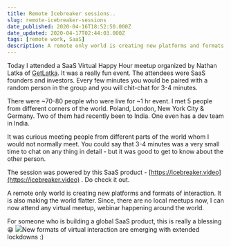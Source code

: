 ```yaml
---
title: Remote Icebreaker sessions..
slug: remote-icebreaker-sessions
date_published: 2020-04-16T18:52:50.000Z
date_updated: 2020-04-17T02:44:03.000Z
tags: [remote work, SaaS]
description: A remote only world is creating new platforms and formats of interaction. It is also making the world flatter. Since, there are no local meetups now, I can now attend any virtual meetup, webinar happening around the world.
---
```


Today I attended a SaaS Virtual Happy Hour meetup organized by Nathan Latka of [GetLatka](https://getlatka.com). It was a really fun event. The attendees were SaaS founders and investors. Every few minutes you would be paired with a random person in the group and you will chit-chat for 3-4 minutes. 

There were ~70-80 people who were live for ~1 hr event. I met 5 people from different corners of the world. Poland, London, New York City & Germany. Two of them had recently been to India. One even has a dev team in India.

It was curious meeting people from different parts of the world whom I would not normally meet. You could say that 3-4 minutes was a very small time to chat on any thing in detail - but it was good to get to know about the other person.

The session was powered by this SaaS product - [https://icebreaker.video](https://icebreaker.video) . Do check it out.

A remote only world is creating new platforms and formats of interaction. It is also making the world flatter. Since, there are no local meetups now, I can now attend any virtual meetup, webinar happening around the world.

For someone who is building a global SaaS product, this is really a blessing 😀
![](/img/2020/04/Screenshot-2020-04-17-at-12.08.52-AM.jpg)New formats of virtual interaction are emerging with extended lockdowns :)
